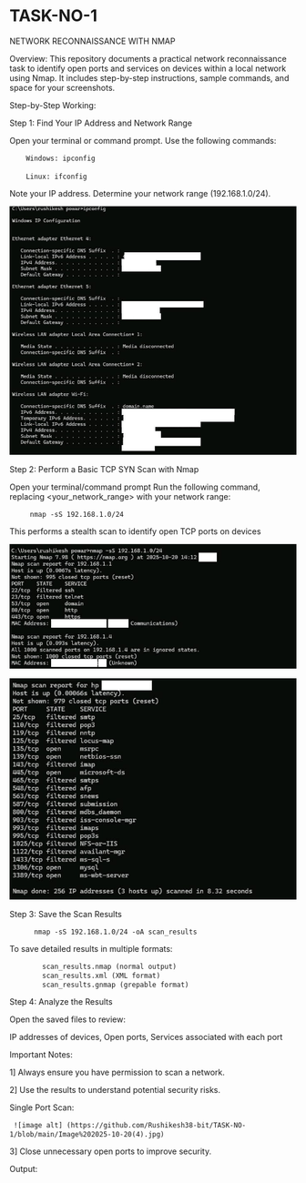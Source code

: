 # TASK-NO-1
NETWORK RECONNAISSANCE WITH NMAP

Overview:
This repository documents a practical network reconnaissance task to identify open ports and services on devices within a local network using Nmap. It includes step-by-step instructions, sample commands, and space for your screenshots.

Step-by-Step Working:

Step 1: Find Your IP Address and Network Range

  Open your terminal or command prompt.
  Use the following commands:


        Windows: ipconfig

        Linux: ifconfig    
    
  Note your IP address.
  Determine your network range (192.168.1.0/24).
  
  ![image alt](https://github.com/Rushikesh38-bit/TASK-NO-1/blob/main/Image%202025-10-20(1).jpg)
  

Step 2: Perform a Basic TCP SYN Scan with Nmap

  Open your terminal/command prompt
   Run the following command, replacing <your_network_range> with your network range:

  
         nmap -sS 192.168.1.0/24

        
  This performs a stealth scan to identify open TCP ports on devices

  ![image alt](https://github.com/Rushikesh38-bit/TASK-NO-1/blob/main/Image%202025-10-20(2)%20.jpg)
  
  ![image alt](https://github.com/Rushikesh38-bit/TASK-NO-1/blob/main/Image%202025-10-20(3).jpg)

  
Step 3: Save the Scan Results

           
          nmap -sS 192.168.1.0/24 -oA scan_results  
                 

   To save detailed results in multiple formats:
   
   
            scan_results.nmap (normal output)
            scan_results.xml (XML format)
            scan_results.gnmap (grepable format)


Step 4: Analyze the Results

   Open the saved files to review:
   
   IP addresses of devices,
   Open ports,
   Services associated with each port


Important Notes:
 
   1] Always ensure you have permission to scan a network.
   
   2] Use the results to understand potential security risks.

Single Port Scan:

     ![image alt] (https://github.com/Rushikesh38-bit/TASK-NO-1/blob/main/Image%202025-10-20(4).jpg)
   
   3] Close unnecessary open ports to improve security.


Output:

        
